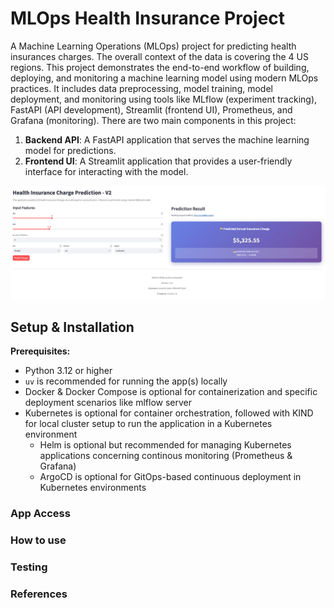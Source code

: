 # MLOps Health Insurance Project

A Machine Learning Operations (MLOps) project for predicting health insurances charges. The overall context of the data is covering the 4 US regions. This project demonstrates the end-to-end workflow of building, deploying, and monitoring a machine learning model using modern MLOps practices. It includes data preprocessing, model training, model deployment, and monitoring using tools like MLflow (experiment tracking), FastAPI (API development), Streamlit (frontend UI), Prometheus, and Grafana (monitoring). There are two main components in this project:

1. **Backend API**: A FastAPI application that serves the machine learning model for predictions.
2. **Frontend UI**: A Streamlit application that provides a user-friendly interface for interacting with the model.

![Health Insurance Frontend](assets/streamlit-frontend-ml-app.png)    

## Setup & Installation

**Prerequisites:**

- Python 3.12 or higher
- `uv` is recommended for running the app(s) locally
- Docker & Docker Compose is optional for containerization and specific deployment scenarios like mlflow server
- Kubernetes is optional for container orchestration, followed with KIND for local cluster setup to run the application in a Kubernetes environment
    - Helm is optional but recommended for managing Kubernetes applications concerning continous monitoring (Prometheus & Grafana)
    - ArgoCD is optional for GitOps-based continuous deployment in Kubernetes environments

### App Access

### How to use 

### Testing 

### References
